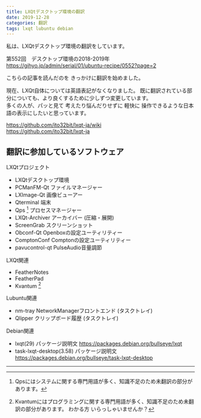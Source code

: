 ```yaml
---
title: LXQtデスクトップ環境の翻訳
date: 2019-12-28
categories: 翻訳
tags: lxqt lubuntu debian
---
```


私は、LXQtデスクトップ環境の翻訳をしています。

第552回　デスクトップ環境の2018-2019年  
<https://gihyo.jp/admin/serial/01/ubuntu-recipe/0552?page=2>

こちらの記事を読んだのを きっかけに翻訳を始めました。

現在、LXQt自体については英語表記がなくなりました。
既に翻訳されている部分についても、より良くするために少しずつ変更しています。  
多くの人が、パッと見て 考えたり悩んだりせずに 軽快に 操作できるような日本語の表示にしたいと思っています。

<https://github.com/ito32bit/lxqt-ja/wiki>  
<https://github.com/ito32bit/lxqt-ja>

## 翻訳に参加しているソフトウェア

LXQtプロジェクト

- LXQtデスクトップ環境
- PCManFM-Qt ファイルマネージャー
- LXImage-Qt 画像ビューアー
- Qterminal 端末
- Qps [^qps] プロセスマネージャー
- LXQt-Archiver アーカイバー (圧縮・展開)
- ScreenGrab スクリーンショット
- Obconf-Qt Openboxの設定ユーティリティー
- ComptonConf Comptonの設定ユーティリティー
- pavucontrol-qt PulseAudio音量調節

[^qps]: Qpsにはシステムに関する専門用語が多く、知識不足のため未翻訳の部分があります。

LXQt関連
- FeatherNotes
- FeatherPad
- Kvantum [^k]

[^k]: Kvantumにはプログラミングに関する専門用語が多く、知識不足のため未翻訳の部分があります。
わかる方 いらっしゃいませんか？

Lubuntu関連

- nm-tray NetworkManagerフロントエンド (タスクトレイ)
- Qlipper クリップボード履歴 (タスクトレイ)

Debian関連

- lxqt(29) パッケージ説明文  <https://packages.debian.org/bullseye/lxqt>
- task-lxqt-desktop(3.58) パッケージ説明文 <https://packages.debian.org/bullseye/task-lxqt-desktop>

***
